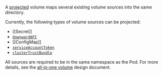 A [projected](https://kubernetes.io/docs/concepts/storage/projected-volumes/) volume maps several existing volume sources into the same directory.

Currently, the following types of volume sources can be projected:

- [[Secret]]
- [`downwardAPI`](https://kubernetes.io/docs/concepts/storage/volumes/#downwardapi)
- [[ConfigMap]]
- [`serviceAccountToken`](https://kubernetes.io/docs/concepts/storage/projected-volumes/#serviceaccounttoken)
- [`clusterTrustBundle`](https://kubernetes.io/docs/concepts/storage/projected-volumes/#clustertrustbundle)

All sources are required to be in the same namespace as the Pod. For more details, see the [all-in-one volume](https://git.k8s.io/design-proposals-archive/node/all-in-one-volume.md) design document.